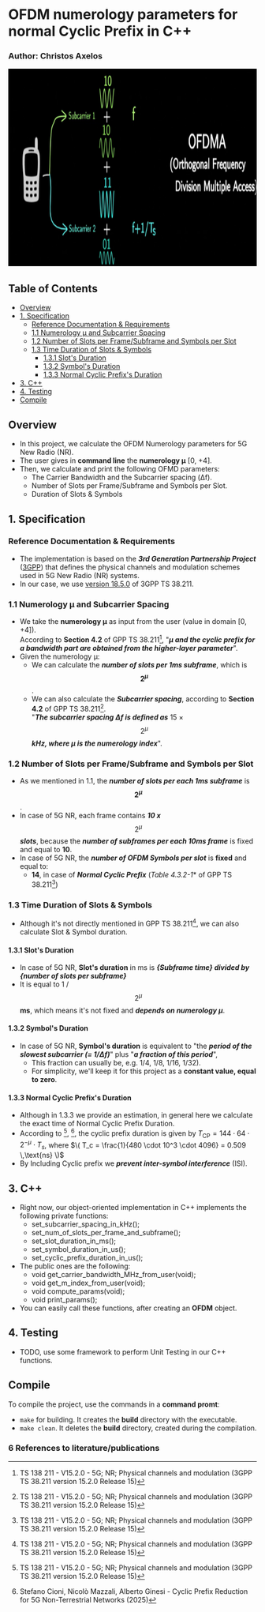 #  OFDM numerology parameters for normal Cyclic Prefix in C++

### Author: Christos Axelos


<p align="left">
  <img src="imgs/OFDMA.png" alt="???" width="600" height="400"/>
</p>

## Table of Contents
- [Overview](#overview)
- [1. Specification](#1-specification)
  - [Reference Documentation & Requirements](#reference-documentation--requirements)
  - [1.1 Numerology μ and Subcarrier Spacing](#11-numerology-μ-and-subcarrier-spacing)
  - [1.2 Number of Slots per Frame/Subframe and Symbols per Slot](#12-number-of-slots-per-framesubframe-and-symbols-per-slot)
  - [1.3 Time Duration of Slots & Symbols](#13-time-duration-of-slots--symbols)
    - [1.3.1 Slot's Duration](#131-slots-duration)
    - [1.3.2 Symbol's Duration](#132-symbols-duration)
    - [1.3.3 Normal Cyclic Prefix's Duration](#133-normal-cyclic-prefixs-duration)
- [3. C++](#3-c)
- [4. Testing](#4-testing)
- [Compile](compile)

## Overview
* In this project, we calculate the OFDM Numerology parameters for 5G New Radio (NR).
* The user gives in **command line** the  **numerology μ** [0, +4].
* Then, we calculate and print the following OFMD parameters:
  - The Carrier Bandwidth and the Subcarrier spacing (Δf).
  - Number of Slots per Frame/Subframe and Symbols per Slot.
  - Duration of Slots & Symbols



## 1. Specification

### Reference Documentation & Requirements
* The implementation is based on the ***3rd Generation Partnership Project*** ([3GPP](https://www.3gpp.org/about-us)) that defines the physical channels and modulation schemes used in 5G New Radio (NR) systems.
* In our case, we use [version 18.5.0](https://standards.iteh.ai/catalog/standards/etsi/d9f7d06f-f6f0-40f3-8ef7-cb0ef6805e37/etsi-ts-138-211-v18-5-0-2025-01?utm_source=chatgpt.com) of 3GPP TS 38.211.

  
### 1.1 Numerology μ and Subcarrier Spacing
* We take the **numerology μ** as input from the user (value in domain [0, +4]).<br>
  According to **Section 4.2** of GPP TS 38.211[^1],  "***μ and the cyclic prefix for a bandwidth part are obtained from the higher-layer parameter***". 
* Given the numerology μ:
  - We can calculate the ***number of slots per 1ms subframe***, which is **$$2^\mu$$**.
  - We can also calculate the ***Subcarrier spacing***, according to **Section 4.2** of GPP TS 38.211[^1].<br>
  "***The subcarrier spacing Δf is defined as*** 15 × $$2^\mu$$ ***kHz, where μ is the numerology index***".

### 1.2 Number of Slots per Frame/Subframe and Symbols per Slot
  * As we mentioned in 1.1, the ***number of slots per each 1ms subframe*** is **$$2^\mu$$**.
  * In case of 5G NR, each frame contains  ***10 x***  $$2^\mu$$ ***slots***, because the ***number of subframes per each 10ms frame*** is fixed and equal to **10**.
  * In case of 5G NR, the ***number of OFDM Symbols per slot*** is **fixed** and equal to:
    - **14**, in case of ***Normal Cyclic Prefix*** (*Table 4.3.2-1** of GPP TS 38.211[^1])
    <!--- - **12**, in case of ***Extended Cyclic Prefix*** (*Table 4.3.2-2** of GPP TS 38.211[^1]) --->

### 1.3 Time Duration of Slots & Symbols
  * Although it's not directly mentioned in GPP TS 38.211[^1], we can also calculate Slot & Symbol duration.

#### 1.3.1 Slot's Duration
  * In case of 5G NR, **Slot's duration** in ms is ***{Subframe time} divided by {number of slots per subframe}***
  * It is equal to 1 / $$2^\mu$$ **ms**, which means it's not fixed and ***depends on numerology μ***.

#### 1.3.2 Symbol's Duration
  * In case of 5G NR, **Symbol's duration** is equivalent to "the ***period of the slowest subcarrier (= 1/Δf)***" plus "***a fraction of this period***",
      - This fraction can usually be, e.g. 1/4, 1/8, 1/16, 1/32).
      - For simplicity, we'll keep it for this project as a **constant value, equal to zero**.

#### 1.3.3 Normal Cyclic Prefix's Duration
  * Although in 1.3.3 we provide an estimation, in general here we calculate the exact time of Normal Cyclic Prefix Duration.
  * According to [^1], [^2], the cyclic prefix duration is given by $T_{\mathrm{CP}} = 144 \cdot 64 \cdot 2^{-\mu} \cdot T_s$, where $\( T_c = \frac{1}{480 \cdot 10^3 \cdot 4096} = 0.509 \,\text{ns} \)$
  * By Including Cyclic prefix we ***prevent inter-symbol interference*** (ISI).

## 3. C++
* Right now, our object-oriented implementation in C++ implements the following private functions:
  - set_subcarrier_spacing_in_kHz();
  - set_num_of_slots_per_frame_and_subframe();
  - set_slot_duration_in_ms();
  - set_symbol_duration_in_us();
  - set_cyclic_prefix_duration_in_us();
* The public ones are the following:      
  - void get_carrier_bandwidth_MHz_from_user(void);
  - void get_m_index_from_user(void);
  - void compute_params(void);
  - void print_params();
 * You can easily call these functions, after creating an **OFDM** object.

## 4. Testing
* TODO, use some framework to perform Unit Testing in our C++ functions.
    
## Compile
To compile the project, use the commands in a **command promt**:
  -  `make` for building. It creates the **build** directory with the executable.
  -  `make clean`. It deletes the **build** directory, created during the compilation.

### 6 References to literature/publications

[^1]: TS 138 211 - V15.2.0 - 5G; NR; Physical channels and modulation (3GPP TS 38.211 version 15.2.0 Release 15)
[^2]: Stefano Cioni, Nicolò Mazzali, Alberto Ginesi - Cyclic Prefix Reduction for 5G Non-Terrestrial Networks (2025)

